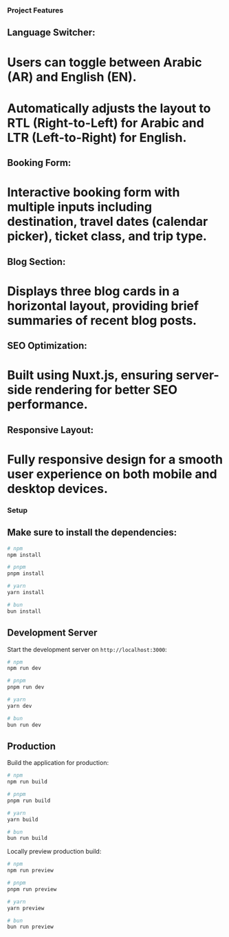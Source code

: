 ### Project Features

## Language Switcher:

# Users can toggle between Arabic (AR) and English (EN).
# Automatically adjusts the layout to RTL (Right-to-Left) for Arabic and LTR (Left-to-Right) for English.
## Booking Form:

# Interactive booking form with multiple inputs including destination, travel dates (calendar picker), ticket class, and trip type.

## Blog Section:

# Displays three blog cards in a horizontal layout, providing brief summaries of recent blog posts.

## SEO Optimization:

# Built using Nuxt.js, ensuring server-side rendering for better SEO performance.

## Responsive Layout:

# Fully responsive design for a smooth user experience on both mobile and desktop devices.

### Setup

## Make sure to install the dependencies:

```bash
# npm
npm install

# pnpm
pnpm install

# yarn
yarn install

# bun
bun install
```

## Development Server

Start the development server on `http://localhost:3000`:

```bash
# npm
npm run dev

# pnpm
pnpm run dev

# yarn
yarn dev

# bun
bun run dev
```

## Production

Build the application for production:

```bash
# npm
npm run build

# pnpm
pnpm run build

# yarn
yarn build

# bun
bun run build
```

Locally preview production build:

```bash
# npm
npm run preview

# pnpm
pnpm run preview

# yarn
yarn preview

# bun
bun run preview
```

